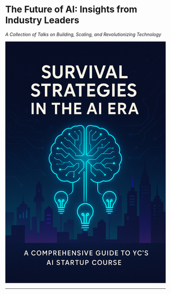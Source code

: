 # The Future of AI: Insights from Industry Leaders

*A Collection of Talks on Building, Scaling, and Revolutionizing Technology*

![Title Page Picture](./assets/08612607-3c30-4059-90ce-66b6132eb0fd.png)

------
